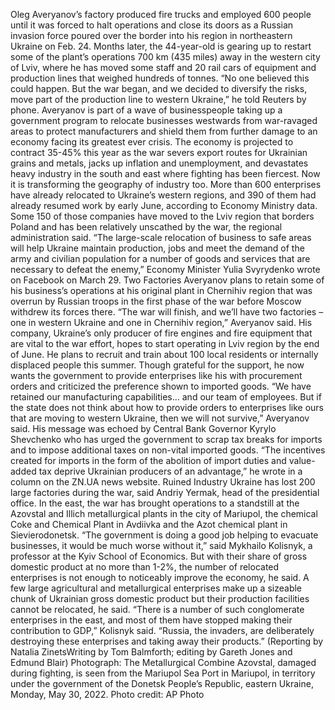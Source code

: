 Oleg Averyanov’s factory produced fire trucks and employed 600 people until it was forced to halt operations and close its doors as a Russian invasion force poured over the border into his region in northeastern Ukraine on Feb. 24.
Months later, the 44-year-old is gearing up to restart some of the plant’s operations 700 km (435 miles) away in the western city of Lviv, where he has moved some staff and 20 rail cars of equipment and production lines that weighed hundreds of tonnes.
“No one believed this could happen. But the war began, and we decided to diversify the risks, move part of the production line to western Ukraine,” he told Reuters by phone.
Averyanov is part of a wave of businesspeople taking up a government program to relocate businesses westwards from war-ravaged areas to protect manufacturers and shield them from further damage to an economy facing its greatest ever crisis.
The economy is projected to contract 35-45% this year as the war severs export routes for Ukrainian grains and metals, jacks up inflation and unemployment, and devastates heavy industry in the south and east where fighting has been fiercest.
Now it is transforming the geography of industry too.
More than 600 enterprises have already relocated to Ukraine’s western regions, and 390 of them had already resumed work by early June, according to Economy Ministry data.
Some 150 of those companies have moved to the Lviv region that borders Poland and has been relatively unscathed by the war, the regional administration said.
“The large-scale relocation of business to safe areas will help Ukraine maintain production, jobs and meet the demand of the army and civilian population for a number of goods and services that are necessary to defeat the enemy,” Economy Minister Yulia Svyrydenko wrote on Facebook on March 29.
Two Factories
Averyanov plans to retain some of his business’s operations at his original plant in Chernihiv region that was overrun by Russian troops in the first phase of the war before Moscow withdrew its forces there.
“The war will finish, and we’ll have two factories – one in western Ukraine and one in Chernihiv region,” Averyanov said.
His company, Ukraine’s only producer of fire engines and fire equipment that are vital to the war effort, hopes to start operating in Lviv region by the end of June.
He plans to recruit and train about 100 local residents or internally displaced people this summer.
Though grateful for the support, he now wants the government to provide enterprises like his with procurement orders and criticized the preference shown to imported goods.
“We have retained our manufacturing capabilities… and our team of employees. But if the state does not think about how to provide orders to enterprises like ours that are moving to western Ukraine, then we will not survive,” Averyanov said.
His message was echoed by Central Bank Governor Kyrylo Shevchenko who has urged the government to scrap tax breaks for imports and to impose additional taxes on non-vital imported goods.
“The incentives created for imports in the form of the abolition of import duties and value-added tax deprive Ukrainian producers of an advantage,” he wrote in a column on the ZN.UA news website.
Ruined Industry
Ukraine has lost 200 large factories during the war, said Andriy Yermak, head of the presidential office.
In the east, the war has brought operations to a standstill at the Azovstal and Illich metallurgical plants in the city of Mariupol, the chemical Coke and Chemical Plant in Avdiivka and the Azot chemical plant in Sievierodonetsk.
“The government is doing a good job helping to evacuate businesses, it would be much worse without it,” said Mykhailo Kolisnyk, a professor at the Kyiv School of Economics.
But with their share of gross domestic product at no more than 1-2%, the number of relocated enterprises is not enough to noticeably improve the economy, he said.
A few large agricultural and metallurgical enterprises make up a sizeable chunk of Ukrainian gross domestic product but their production facilities cannot be relocated, he said.
“There is a number of such conglomerate enterprises in the east, and most of them have stopped making their contribution to GDP,” Kolisnyk said.
“Russia, the invaders, are deliberately destroying these enterprises and taking away their products.”
(Reporting by Natalia ZinetsWriting by Tom Balmforth; editing by Gareth Jones and Edmund Blair)
Photograph: The Metallurgical Combine Azovstal, damaged during fighting, is seen from the Mariupol Sea Port in Mariupol, in territory under the government of the Donetsk People’s Republic, eastern Ukraine, Monday, May 30, 2022. Photo credit: AP Photo